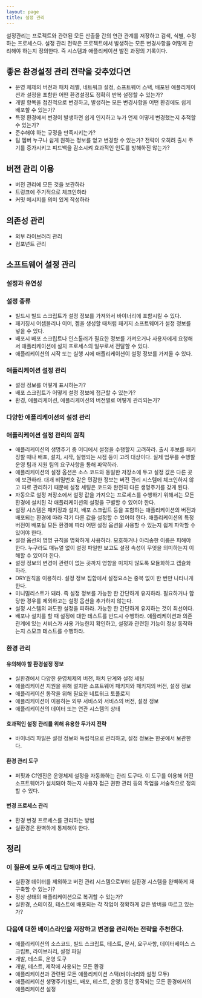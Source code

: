 ```yaml
---
layout: page
title: 설정 관리
---
```



설정관리는 프로젝트와 관련된 모든 산출물 간의 연관 관계를 저장하고 검색, 식별, 수정하는 프로세스다.
설정 관리 전략은 프로젝트에서 발생하는 모든 변경사항을 어떻게 관리해야 하는지 정의한다. 즉 시스템과 애플리케이션 발전 과정의 기록이다.


## 좋은 환경설정 관리 전략을 갖추었다면
- 운영 체제의 버전과 패치 레벨, 네트워크 설정, 소프트웨어 스택, 배포된 애플리케이션과 설정을 포함한 어떤 환경설정도 정확히 반복 설정할 수 있는가?
- 개별 항목을 점진적으로 변경하고, 발생하는 모든 변경사항을 어떤 환경에도 쉽게 배포할 수 있는가?
- 특정 환경에서 변경이 발생하면 쉽게 인지하고 누가 언제 어떻게 변경했는지 추적할 수 있는가?
- 준수해야 하는 규정을 만족시키는가?
- 팀 멤버 누구나 쉽게 원하는 정보를 얻고 변경할 수 있는가? 전략이 오히려 출시 주기를 증가시키고 피드백을 감소시켜 효과적인 인도를 방해하진 않는가?

## 버전 관리 이용
- 버전 관리에 모든 것을 보관하라
- 트렁크에 주기적으로 체크인하라
- 커밋 메시지를 의미 있게 작성하라

## 의존성 관리
- 외부 라이브러리 관리
- 컴포넌트 관리

## 소프트웨어 설정 관리
### 설정과 유연성
### 설정 종류
- 빌드시 빌드 스크립트가 설정 정보를 가져와서 바이너리에 포함시킬 수 있다.
- 패키징시 어셈블리나 이어, 젬을 생성할 때처럼 패키지 소프트웨어가 설정 정보를 넣을 수 있다.
- 배포시 배포 스크립트나 인스톨러가 필요한 정보를 가져오거나 사용자에게 요청해서 애플리케이션에 설치 프로세스의 일부로서 전달할 수 있다.
- 애플리케이션의 시작 또는 실행 시에 애플리케이션이 설정 정보를 가져올 수 있다.

### 애플리케이션 설정 관리
- 설정 정보를 어떻게 표시하는가?
- 배포 스크립트가 어떻게 설정 정보에 접근할 수 있는가?
- 환경, 애플리케이션, 애플리케이션의 버전별로 어떻게 관리되는가?

### 다양한 애플리케이션의 설정 관리
### 애플리케이션 설정 관리의 원칙
- 애플리케이션의 생명주기 중 어디에서 설정을 수행할지 고려하라. 출시 후보를 패키징할 때나 배포, 설치, 시작, 실행되는 시점 등이 고려 대상이다. 실제 업무를 수행할 운영 팀과 지원 팀의 요구사항을 통해 파악하라.
- 애플리케이션의 설정 옵션은 소스 코드와 동일한 저장소에 두고 설정 값은 다른 곳에 보관하라. 대개 비밀번호 같은 민감한 정보는 버전 관리 시스템에 체크인하지 않고 따로 관리하기 때문에 설정 세팅은 코드와 완전히 다른 생명주기를 갖게 된다.
- 자동으로 설정 저장소에서 설정 값을 가져오는 프로세스를 수행하기 위해서는 모든 환경에 설치된 각 애플리케이션의 설정을 구별할 수 있어야 한다.
- 설정 시스템은 패키징과 설치, 배포 스크립트 등을 포함하는 애플리케이션의 버전과 배포되는 환경에 따라 각기 다른 값을 설정할 수 있어야 한다. 애플리케이션의 특정 버전이 배포될 모든 환경에 따라 어떤 설정 옵션을 사용할 수 있는지 쉽게 파악할 수 있어야 한다.
- 설정 옵션의 명명 규칙을 명확하게 사용하라. 모호하거나 아리송한 이름은 피해야 한다. 누구라도 매뉴얼 없이 설정 파일만 보고도 설정 속성이 무엇을 의미하는지 이해할 수 있어야 한다.
- 설정 정보의 변경이 관련이 없는 곳까지 영향을 미치지 않도록 모듈화하고 캡슐화 하라.
- DRY원칙을 이용하라. 설정 정보 집합에서 설정요소는 중복 없이 한 번만 나타나게 한다.
- 미니멀리스트가 돼라. 즉 설정 정보를 가능한 한 간단하게 유지하라. 필요하거나 합당한 경우를 제외하고는 설정 옵션을 추가하지 않는다.
- 설정 시스템의 과도한 설정을 피하라. 가능한 한 간단하게 유지하는 것이 최선이다.
- 배포나 설치를 할 때 설정에 대한 테스트를 반드시 수행하라. 애플리케이션과 의존 관계에 있는 서비스가 사용 가능한지 확인하고, 설정과 관련된 기능이 정상 동작하는지 스모크 테스트를 수행하라.

### 환경 관리
#### 유의해야 할 환경설정 정보
- 실환경에서 다양한 운영체제의 버전, 패치 단계와 설정 세팅
- 애플리케이션 지원을 위해 설치한 소프트웨어 패키지와 패키지의 버전, 설정 정보
- 애플리케이션 동작을 위해 필요한 네트워크 토폴로지
- 애플리케이션이 이용하는 외부 서비스와 서비스의 버전, 설정 정보
- 애플리케이션의 데이터 또는 연관 시스템의 상태

#### 효과적인 설정 관리를 위해 유용한 두가지 전략
- 바이너리 파일은 설정 정보와 독립적으로 관리하고, 설정 정보는 한곳에서 보관한다.
		
#### 환경 관리 도구
- 퍼핏과 Cf엔진은 운영체제 설정을 자동화하는 관리 도구다. 이 도구를 이용해 어떤 소프트웨어가 설치돼야 하는지 사용자 접근 권한 관리 등의 작업을 서술적으로 정의할 수 있다.
		
#### 변경 프로세스 관리
- 환경 변경 프로세스를 관리하는 방법
- 실환경은 완벽하게 통제해야 한다.
	
## 정리
### 이 질문에 모두 예라고 답해야 한다.
- 실환경 데이터를 제외하고 버전 관리 시스템으로부터 실환경 시스템을 완벽하게 재구축할 수 있는가?
- 정상 상태의 애플리케이션으로 복귀할 수 있는가?
- 실환경, 스테이징, 테스트에 배포되는 각 작업이 정확하게 같은 방버을 따르고 있는가?
	
### 다음에 대한 베이스라인을 저장하고 변경을 관리하는 전략을 추천한다.
- 애플리케이션의 소스코드, 빌드 스크립트, 테스트, 문서, 요구사항, 데이터베이스 스크립트, 라이브러리, 설정 파일
- 개발, 테스트, 운영 도구
- 개발, 테스트, 제작에 사용되는 모든 환경
- 애플리케이션과 관련된 모든 애플리케이션 스택(바이너리와 설정 모두)
- 애플리케이션 생명주기(빌드, 배포, 테스트, 운영) 동안 동작되는 모든 환경에서의 애플리케이션 설정




